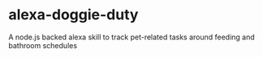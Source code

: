 # alexa-doggie-duty
A node.js backed alexa skill to track pet-related tasks around feeding and bathroom schedules
